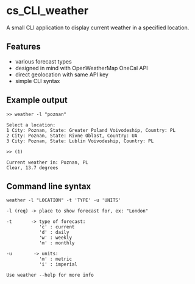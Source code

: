 # cs_CLI_weather
A small CLI application to display current weather in a specified location.

## Features
- various forecast types
- designed in mind with OpenWeatherMap OneCal API
- direct geolocation with same API key
- simple CLI syntax

## Example output

```
>> weather -l "poznan"

Select a location:
1 City: Poznan, State: Greater Poland Voivodeship, Country: PL
2 City: Poznan, State: Rivne Oblast, Country: UA
3 City: Poznan, State: Lublin Voivodeship, Country: PL 

>> (1)

Current weather in: Poznan, PL
Clear, 13.7 degrees
```

## Command line syntax

```
weather -l "LOCATION" -t 'TYPE' -u 'UNITS'

-l (req) -> place to show forecast for, ex: "London"

-t       -> type of forecast:
            'c' : current
            'd' : daily
            'w' : weekly
            'm' : monthly

-u        -> units:
            'm' : metric 
            'i' : imperial

Use weather --help for more info
```
